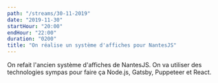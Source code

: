 ```yaml
---
path: "/streams/30-11-2019"
date: "2019-11-30"
startHour: "20:00"
endHour: "22:00"
duration: "0200"
title: "On réalise un système d'affiches pour NantesJS"
---
```


On refait l'ancien système d'affiches de NantesJS. On va utiliser des technologies sympas pour faire ça Node.js, Gatsby, Puppeteer et React.
